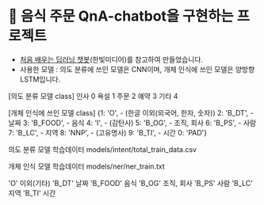# 🎯 음식 주문 QnA-chatbot을 구현하는 프로젝트

* [처음 배우는 딥러닝 챗봇](https://m.hanbit.co.kr/store/books/book_view.html?p_code=B7030488815)(한빛미디어)를 참고하여 만들었습니다. 
* 사용한 모델 : 의도 분류에 쓰인 모델은 CNN이며, 개체 인식에 쓰인 모델은 양방향 LSTM입니다.

[의도 분류 모델 class]
인사    0
욕설    1
주문    2
예약    3
기타    4

[개체 인식에 쓰인 모델 class]
{1: 'O', - (한글 이외(외국어, 한자, 숫자))
 2: 'B_DT', - 날짜
 3: 'B_FOOD', - 음식
 4: 'I', - (감탄사)
 5: 'B_OG', - 조직, 회사
 6: 'B_PS', - 사람
 7: 'B_LC', - 지역
 8: 'NNP', - (고유명사)
 9: 'B_TI', - 시간
 0: 'PAD'}

의도 분류 모델 학습데이터
models/intent/total_train_data.csv

개체 인식 모델 학습데이터
models/ner/ner_train.txt




'O'  이외(기타)
'B_DT'  날짜
'B_FOOD'  음식
'B_OG'  조직, 회사
'B_PS'  사람
'B_LC'  지역
'B_TI'  시간
